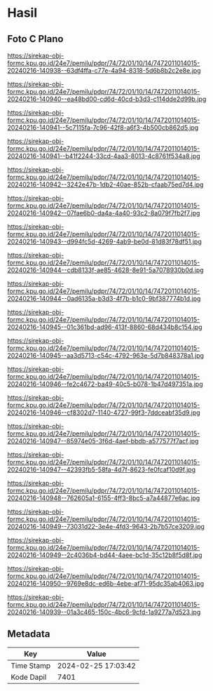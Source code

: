 # Hasil

## Foto C Plano

https://sirekap-obj-formc.kpu.go.id/24e7/pemilu/pdpr/74/72/01/10/14/7472011014015-20240216-140938--63df4ffa-c77e-4a94-8318-5d6b8b2c2e8e.jpg

https://sirekap-obj-formc.kpu.go.id/24e7/pemilu/pdpr/74/72/01/10/14/7472011014015-20240216-140940--ea48bd00-cd6d-40cd-b3d3-c114dde2d99b.jpg

https://sirekap-obj-formc.kpu.go.id/24e7/pemilu/pdpr/74/72/01/10/14/7472011014015-20240216-140941--5c7115fa-7c96-42f8-a6f3-4b500cb862d5.jpg

https://sirekap-obj-formc.kpu.go.id/24e7/pemilu/pdpr/74/72/01/10/14/7472011014015-20240216-140941--b41f2244-33cd-4aa3-8013-4c8761f534a8.jpg

https://sirekap-obj-formc.kpu.go.id/24e7/pemilu/pdpr/74/72/01/10/14/7472011014015-20240216-140942--3242e47b-1db2-40ae-852b-cfaab75ed7d4.jpg

https://sirekap-obj-formc.kpu.go.id/24e7/pemilu/pdpr/74/72/01/10/14/7472011014015-20240216-140942--07fae6b0-da4a-4a40-93c2-8a079f7fb2f7.jpg

https://sirekap-obj-formc.kpu.go.id/24e7/pemilu/pdpr/74/72/01/10/14/7472011014015-20240216-140943--d994fc5d-4269-4ab9-be0d-81d83f78df51.jpg

https://sirekap-obj-formc.kpu.go.id/24e7/pemilu/pdpr/74/72/01/10/14/7472011014015-20240216-140944--cdb8133f-ae85-4628-8e91-5a7078930b0d.jpg

https://sirekap-obj-formc.kpu.go.id/24e7/pemilu/pdpr/74/72/01/10/14/7472011014015-20240216-140944--0ad6135a-b3d3-4f7b-b1c0-9bf387774b1d.jpg

https://sirekap-obj-formc.kpu.go.id/24e7/pemilu/pdpr/74/72/01/10/14/7472011014015-20240216-140945--01c361bd-ad96-413f-8860-68d434b8c154.jpg

https://sirekap-obj-formc.kpu.go.id/24e7/pemilu/pdpr/74/72/01/10/14/7472011014015-20240216-140945--aa3d5713-c54c-4792-963e-5d7b848378a1.jpg

https://sirekap-obj-formc.kpu.go.id/24e7/pemilu/pdpr/74/72/01/10/14/7472011014015-20240216-140946--fe2c4672-ba49-40c5-b078-1b47d497351a.jpg

https://sirekap-obj-formc.kpu.go.id/24e7/pemilu/pdpr/74/72/01/10/14/7472011014015-20240216-140946--cf8302d7-1140-4727-99f3-7ddceabf35d9.jpg

https://sirekap-obj-formc.kpu.go.id/24e7/pemilu/pdpr/74/72/01/10/14/7472011014015-20240216-140947--85974e05-3f6d-4aef-bbdb-a577577f7acf.jpg

https://sirekap-obj-formc.kpu.go.id/24e7/pemilu/pdpr/74/72/01/10/14/7472011014015-20240216-140947--42393fb5-58fa-4d7f-8623-fe0fcaf10d9f.jpg

https://sirekap-obj-formc.kpu.go.id/24e7/pemilu/pdpr/74/72/01/10/14/7472011014015-20240216-140948--762605a1-6155-4ff3-8bc5-a7a44877e6ac.jpg

https://sirekap-obj-formc.kpu.go.id/24e7/pemilu/pdpr/74/72/01/10/14/7472011014015-20240216-140949--73031d22-3e4e-4fd3-9643-2b7b57ce3209.jpg

https://sirekap-obj-formc.kpu.go.id/24e7/pemilu/pdpr/74/72/01/10/14/7472011014015-20240216-140949--2c4036b4-bd44-4aee-bc1d-35c12b8f5d8f.jpg

https://sirekap-obj-formc.kpu.go.id/24e7/pemilu/pdpr/74/72/01/10/14/7472011014015-20240216-140950--9769e8dc-ed6b-4ebe-af71-95dc35ab4063.jpg

https://sirekap-obj-formc.kpu.go.id/24e7/pemilu/pdpr/74/72/01/10/14/7472011014015-20240216-140939--01a3c465-150c-4bc6-9cfd-1a9277a7d523.jpg


## Metadata

| Key        | Value               |
| ---------- | ------------------- |
| Time Stamp | 2024-02-25 17:03:42 |
| Kode Dapil | 7401                |



